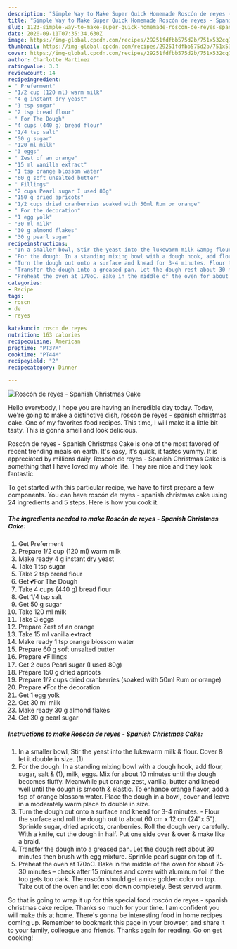 ```yaml
---
description: "Simple Way to Make Super Quick Homemade Roscón de reyes - Spanish Christmas Cake"
title: "Simple Way to Make Super Quick Homemade Roscón de reyes - Spanish Christmas Cake"
slug: 1123-simple-way-to-make-super-quick-homemade-roscon-de-reyes-spanish-christmas-cake
date: 2020-09-11T07:35:34.630Z
image: https://img-global.cpcdn.com/recipes/29251fdfbb575d2b/751x532cq70/roscon-de-reyes-spanish-christmas-cake-recipe-main-photo.jpg
thumbnail: https://img-global.cpcdn.com/recipes/29251fdfbb575d2b/751x532cq70/roscon-de-reyes-spanish-christmas-cake-recipe-main-photo.jpg
cover: https://img-global.cpcdn.com/recipes/29251fdfbb575d2b/751x532cq70/roscon-de-reyes-spanish-christmas-cake-recipe-main-photo.jpg
author: Charlotte Martinez
ratingvalue: 3.3
reviewcount: 14
recipeingredient:
- " Preferment"
- "1/2 cup (120 ml) warm milk"
- "4 g instant dry yeast"
- "1 tsp sugar"
- "2 tsp bread flour"
- " For The Dough"
- "4 cups (440 g) bread flour"
- "1/4 tsp salt"
- "50 g sugar"
- "120 ml milk"
- "3 eggs"
- " Zest of an orange"
- "15 ml vanilla extract"
- "1 tsp orange blossom water"
- "60 g soft unsalted butter"
- " Fillings"
- "2 cups Pearl sugar I used 80g"
- "150 g dried apricots"
- "1/2 cups dried cranberries soaked with 50ml Rum or orange"
- " For the decoration"
- "1 egg yolk"
- "30 ml milk"
- "30 g almond flakes"
- "30 g pearl sugar"
recipeinstructions:
- "In a smaller bowl, Stir the yeast into the lukewarm milk &amp; flour. Cover &amp; let it double in size. (1)"
- "For the dough: In a standing mixing bowl with a dough hook, add flour, sugar, salt &amp; (1), milk, eggs. Mix for about 10 minutes until the dough becomes fluffy. Meanwhile put orange zest, vanilla, butter and knead well until the dough is smooth &amp; elastic. To enhance orange flavor, add a tsp of orange blossom water. Place the dough in a bowl, cover and leave in a moderately warm place to double in size."
- "Turn the dough out onto a surface and knead for 3-4 minutes. Flour the surface and roll the dough out to about 60 cm x 12 cm (24&#34;x 5&#34;). Sprinkle sugar, dried apricots, cranberries. Roll the dough very carefully. With a knife, cut the dough in half. Put one side over &amp; over &amp; make like a braid."
- "Transfer the dough into a greased pan. Let the dough rest about 30 minutes then brush with egg mixture. Sprinkle pearl sugar on top of it."
- "Preheat the oven at 170oC. Bake in the middle of the oven for about 25-30 minutes – check after 15 minutes and cover with aluminum foil if the top gets too dark. The roscón should get a nice golden color on top. Take out of the oven and let cool down completely. Best served warm."
categories:
- Recipe
tags:
- roscn
- de
- reyes

katakunci: roscn de reyes 
nutrition: 163 calories
recipecuisine: American
preptime: "PT37M"
cooktime: "PT44M"
recipeyield: "2"
recipecategory: Dinner

---
```



![Roscón de reyes - Spanish Christmas Cake](https://img-global.cpcdn.com/recipes/29251fdfbb575d2b/751x532cq70/roscon-de-reyes-spanish-christmas-cake-recipe-main-photo.jpg)

Hello everybody, I hope you are having an incredible day today. Today, we're going to make a distinctive dish, roscón de reyes - spanish christmas cake. One of my favorites food recipes. This time, I will make it a little bit tasty. This is gonna smell and look delicious.

Roscón de reyes - Spanish Christmas Cake is one of the most favored of recent trending meals on earth. It's easy, it's quick, it tastes yummy. It is appreciated by millions daily. Roscón de reyes - Spanish Christmas Cake is something that I have loved my whole life. They are nice and they look fantastic.




To get started with this particular recipe, we have to first prepare a few components. You can have roscón de reyes - spanish christmas cake using 24 ingredients and 5 steps. Here is how you cook it.

<!--inarticleads1-->

##### The ingredients needed to make Roscón de reyes - Spanish Christmas Cake:

1. Get  Preferment
1. Prepare 1/2 cup (120 ml) warm milk
1. Make ready 4 g instant dry yeast
1. Take 1 tsp sugar
1. Take 2 tsp bread flour
1. Get  💕For The Dough
1. Take 4 cups (440 g) bread flour
1. Get 1/4 tsp salt
1. Get 50 g sugar
1. Take 120 ml milk
1. Take 3 eggs
1. Prepare  Zest of an orange
1. Take 15 ml vanilla extract
1. Make ready 1 tsp orange blossom water
1. Prepare 60 g soft unsalted butter
1. Prepare  💕Fillings
1. Get 2 cups Pearl sugar (I used 80g)
1. Prepare 150 g dried apricots
1. Prepare 1/2 cups dried cranberries (soaked with 50ml Rum or orange)
1. Prepare  💕For the decoration
1. Get 1 egg yolk
1. Get 30 ml milk
1. Make ready 30 g almond flakes
1. Get 30 g pearl sugar




<!--inarticleads2-->

##### Instructions to make Roscón de reyes - Spanish Christmas Cake:

1. In a smaller bowl, Stir the yeast into the lukewarm milk &amp; flour. Cover &amp; let it double in size. (1)
1. For the dough: In a standing mixing bowl with a dough hook, add flour, sugar, salt &amp; (1), milk, eggs. Mix for about 10 minutes until the dough becomes fluffy. Meanwhile put orange zest, vanilla, butter and knead well until the dough is smooth &amp; elastic. To enhance orange flavor, add a tsp of orange blossom water. Place the dough in a bowl, cover and leave in a moderately warm place to double in size.
1. Turn the dough out onto a surface and knead for 3-4 minutes. - Flour the surface and roll the dough out to about 60 cm x 12 cm (24&#34;x 5&#34;). Sprinkle sugar, dried apricots, cranberries. Roll the dough very carefully. With a knife, cut the dough in half. Put one side over &amp; over &amp; make like a braid.
1. Transfer the dough into a greased pan. Let the dough rest about 30 minutes then brush with egg mixture. Sprinkle pearl sugar on top of it.
1. Preheat the oven at 170oC. Bake in the middle of the oven for about 25-30 minutes – check after 15 minutes and cover with aluminum foil if the top gets too dark. The roscón should get a nice golden color on top. Take out of the oven and let cool down completely. Best served warm.




So that is going to wrap it up for this special food roscón de reyes - spanish christmas cake recipe. Thanks so much for your time. I am confident you will make this at home. There's gonna be interesting food in home recipes coming up. Remember to bookmark this page in your browser, and share it to your family, colleague and friends. Thanks again for reading. Go on get cooking!
